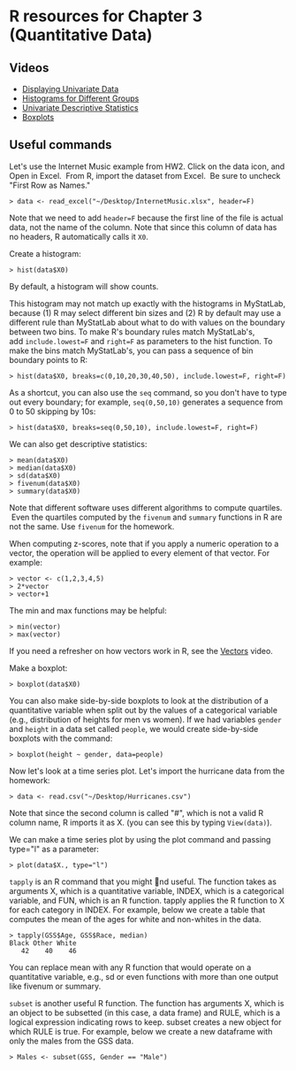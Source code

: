 # R resources for Chapter 3 (Quantitative Data)

## Videos

*   [Displaying Univariate Data](http://www.youtube.com/embed/raEYhaV08_4)
*   [Histograms for Different Groups](http://www.youtube.com/embed/jBLdWuRVR74)
*   [Univariate Descriptive Statistics](http://www.youtube.com/embed/CKB80iT6Qlk)
*   [Boxplots](http://www.youtube.com/embed/fw5qyHpswXQ)

## Useful commands

Let's use the Internet Music example from HW2. Click on the data icon, and Open in Excel.  From R, import the dataset from Excel.  Be sure to uncheck "First Row as Names."

	> data <- read_excel("~/Desktop/InternetMusic.xlsx", header=F)

Note that we need to add `header=F` because the first line of the file is actual data, not the name of the column. Note that since this column of data has no headers, R automatically calls it `X0`.

Create a histogram:

	> hist(data$X0)

By default, a histogram will show counts.  

This histogram may not match up exactly with the histograms in MyStatLab, because (1) R may select different bin sizes and (2) R by default may use a different rule than MyStatLab about what to do with values on the boundary between two bins. To make R's boundary rules match MyStatLab's, add `include.lowest=F` and `right=F` as parameters to the hist function. To make the bins match MyStatLab's, you can pass a sequence of bin boundary points to R:

	> hist(data$X0, breaks=c(0,10,20,30,40,50), include.lowest=F, right=F)

As a shortcut, you can also use the `seq` command, so you don't have to type out every boundary; for example, `seq(0,50,10)` generates a sequence from 0 to 50 skipping by 10s:

	> hist(data$X0, breaks=seq(0,50,10), include.lowest=F, right=F)

We can also get descriptive statistics:

	> mean(data$X0)
	> median(data$X0)
	> sd(data$X0)  
	> fivenum(data$X0)
	> summary(data$X0)

Note that different software uses different algorithms to compute quartiles.  Even the quartiles computed by the `fivenum` and `summary` functions in R are not the same. Use `fivenum` for the homework.

When computing z-scores, note that if you apply a numeric operation to a vector, the operation will be applied to every element of that vector. For example:

	> vector <- c(1,2,3,4,5)  
	> 2*vector  
	> vector+1

The min and max functions may be helpful:

	> min(vector)  
	> max(vector)

If you need a refresher on how vectors work in R, see the [Vectors](http://www.youtube.com/embed/o_L_Q48KxC0) video.

Make a boxplot:

	> boxplot(data$X0)
	
You can also make side-by-side boxplots to look at the distribution of a quantitative variable when split out by the values of a categorical variable (e.g., distribution of heights for men vs women). If we had variables `gender` and `height` in a data set called `people`, we would create side-by-side boxplots with the command:
	
	> boxplot(height ~ gender, data=people)

Now let's look at a time series plot. Let's import the hurricane data from the homework:

	> data <- read.csv("~/Desktop/Hurricanes.csv")

Note that since the second column is called "#", which is not a valid R column name, R imports it as X. (you can see this by typing `View(data)`).

We can make a time series plot by using the plot command and passing type="l" as a parameter:

	> plot(data$X., type="l")	
	
`tapply` is an R command that you might nd useful. The function takes as arguments X,
which is a quantitative variable, INDEX, which is a categorical variable, and FUN, which is an
R function. tapply applies the R function to X for each category in INDEX. For example,
below we create a table that computes the mean of the ages for white and non-whites in the
data.

	> tapply(GSS$Age, GSS$Race, median)
	Black Other White
	   42    40    46
	   
You can replace mean with any R function that would operate on a quantitative variable, e.g.,
sd or even functions with more than one output like fivenum or summary.

`subset` is another useful R function. The function has arguments X, which is an object to be
subsetted (in this case, a data frame) and RULE, which is a logical expression indicating rows
to keep. subset creates a new object for which RULE is true. For example, below we create a
new dataframe with only the males from the GSS data.

	> Males <- subset(GSS, Gender == "Male")

